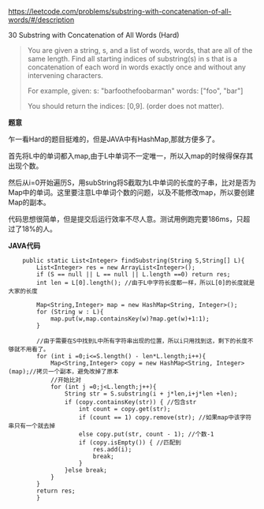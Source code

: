 https://leetcode.com/problems/substring-with-concatenation-of-all-words/#/description

30 Substring with Concatenation of All Words (Hard)

> You are given a string, s, and a list of words, words, that are all of the same length. Find all starting indices of substring(s) in s that is a concatenation of each word in words exactly once and without any intervening characters.
> 
> For example, given:
> s: "barfoothefoobarman"
> words: ["foo", "bar"]
> 
> You should return the indices: [0,9].
> (order does not matter).

**题意**

乍一看Hard的题目挺难的，但是JAVA中有HashMap,那就方便多了。

首先将L中的单词都入map,由于L中单词不一定唯一，所以入map的时候得保存其出现个数。

然后从i=0开始遍历S，用subString将S截取为L中单词的长度的子串，比对是否为Map中的单词。这里要注意L中单词个数的问题，以及不能修改map，所以要创建Map的副本。

代码思想很简单，但是提交后运行效率不尽人意。测试用例跑完要186ms，只超过了18%的人。

**JAVA代码**


```
    public static List<Integer> findSubstring(String S,String[] L){
        List<Integer> res = new ArrayList<Integer>();
        if (S == null || L == null || L.length ==0) return res;
        int len = L[0].length(); //由于L中字符长度都一样，所以L[0]的长度就是大家的长度

        Map<String,Integer> map = new HashMap<String, Integer>();
        for (String w : L){
            map.put(w,map.containsKey(w)?map.get(w)+1:1);
        }

        //由于需要在S中找到L中所有字符串出现的位置，所以i只用找到这，剩下的长度不够就不用看了。
        for (int i =0;i<=S.length() - len*L.length;i++){
            Map<String,Integer> copy = new HashMap<String, Integer>(map);//拷贝一个副本，避免改掉了原本
            //开始比对
            for (int j =0;j<L.length;j++){
                String str = S.substring(i + j*len,i+j*len +len);
                if (copy.containsKey(str)) { //包含str
                    int count = copy.get(str);
                    if (count == 1) copy.remove(str); //如果map中该字符串只有一个就去掉
                    else copy.put(str, count - 1); //个数-1
                    if (copy.isEmpty()) { //匹配到
                        res.add(i);
                        break;
                    }
                }else break;
            }
        }
        return res;
        }
```
